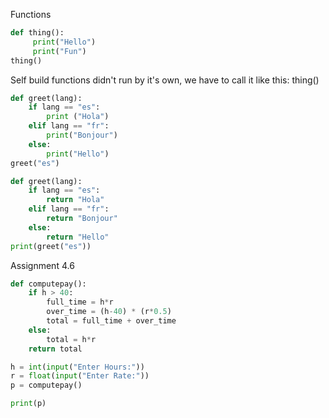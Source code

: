 Functions

```python
def thing():
     print("Hello")
     print("Fun")
thing()
```
Self build functions didn't run by it's own, we have to call it like this: thing()
```python
def greet(lang):
    if lang == "es":
        print ("Hola")
    elif lang == "fr":
        print("Bonjour")
    else:
        print("Hello")
greet("es")
```
```python
def greet(lang):
    if lang == "es":
        return "Hola"
    elif lang == "fr":
        return "Bonjour"
    else:
        return "Hello"
print(greet("es"))
```

Assignment 4.6

```python
def computepay():
    if h > 40:
        full_time = h*r
        over_time = (h-40) * (r*0.5)
        total = full_time + over_time
    else:
        total = h*r
    return total

h = int(input("Enter Hours:"))
r = float(input("Enter Rate:"))
p = computepay()

print(p)
```

